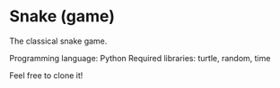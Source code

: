 # Snake (game)
The classical snake game.

Programming language: Python
Required libraries: turtle, random, time

Feel free to clone it!
